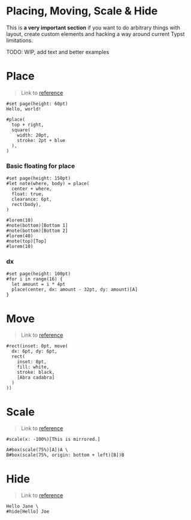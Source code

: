 # Placing, Moving, Scale & Hide

This is **a very important section** if you want to do arbitrary things with layout,
create custom elements and hacking a way around current Typst limitations.

TODO: WIP, add text and better examples

# Place

> Link to [reference](https://typst.app/docs/reference/layout/place/)

```typ
#set page(height: 60pt)
Hello, world!

#place(
  top + right,
  square(
    width: 20pt,
    stroke: 2pt + blue
  ),
)
```

### Basic floating for place
```typ-norender
#set page(height: 150pt)
#let note(where, body) = place(
  center + where,
  float: true,
  clearance: 6pt,
  rect(body),
)

#lorem(10)
#note(bottom)[Bottom 1]
#note(bottom)[Bottom 2]
#lorem(40)
#note(top)[Top]
#lorem(10)
```

### dx
```typ
#set page(height: 100pt)
#for i in range(16) {
  let amount = i * 4pt
  place(center, dx: amount - 32pt, dy: amount)[A]
}
```

# Move
> Link to [reference](https://typst.app/docs/reference/layout/move/)

```typ
#rect(inset: 0pt, move(
  dx: 6pt, dy: 6pt,
  rect(
    inset: 8pt,
    fill: white,
    stroke: black,
    [Abra cadabra]
  )
))
```

# Scale
> Link to [reference](https://typst.app/docs/reference/layout/scale/)

```typ
#scale(x: -100%)[This is mirrored.]
```

```typ
A#box(scale(75%)[A])A \
B#box(scale(75%, origin: bottom + left)[B])B
```

# Hide
> Link to [reference](https://typst.app/docs/reference/layout/hide/)

```
Hello Jane \
#hide[Hello] Joe
```
